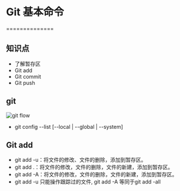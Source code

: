 # Git 基本命令
==============

## 知识点

* 了解暂存区
* Git add 
* Git commit
* Git push

## git 

![git flow](https://cdn-std.dprcdn.net/files/acc_136293/31XpLG)

* git config --list [--local | --global | --system]

## Git add

* git add -u：将文件的修改、文件的删除，添加到暂存区。
* git add .：将文件的修改，文件的删除，文件的新建，添加到暂存区。
* git add -A：将文件的修改，文件的删除，文件的新建，添加到暂存区。
* git add -u 只能操作跟踪过的文件, git add -A 等同于git add -all